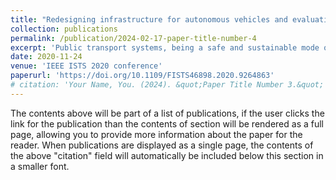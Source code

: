 ```yaml
---
title: "Redesigning infrastructure for autonomous vehicles and evaluating its impact on traffic"
collection: publications
permalink: /publication/2024-02-17-paper-title-number-4
excerpt: 'Public transport systems, being a safe and sustainable mode of transport, can benefit to a great extent from availing Autonomous vehicle (AV)s. However, the advancements in the road transport infrastructure is not at par with advancements in Intelligent Transportation System (ITS) and vehicle technologies. Cities must consider these changes to realize AVs as a public transport mode. In this paper, we propose three bus-bay designs to integrate AVs with public transport to address this issue. We develop a microscopic traffic simulation model to find the effectiveness of these designs with traffic data obtained from local transport authority and field measurements. The designs are simulated in Singapore city and could be adopted to other cities. Results show that an exclusive AV bay which is physically separated from bus bay reduced the travel time of AV by 5%. Queue length, at the signal near bus stop, has decreased by 27% for such a design.'
date: 2020-11-24
venue: 'IEEE ISTS 2020 conference'
paperurl: 'https://doi.org/10.1109/FISTS46898.2020.9264863'
# citation: 'Your Name, You. (2024). &quot;Paper Title Number 3.&quot; <i>GitHub Journal of Bugs</i>. 1(3).'
---
```


The contents above will be part of a list of publications, if the user clicks the link for the publication than the contents of section will be rendered as a full page, allowing you to provide more information about the paper for the reader. When publications are displayed as a single page, the contents of the above "citation" field will automatically be included below this section in a smaller font.
